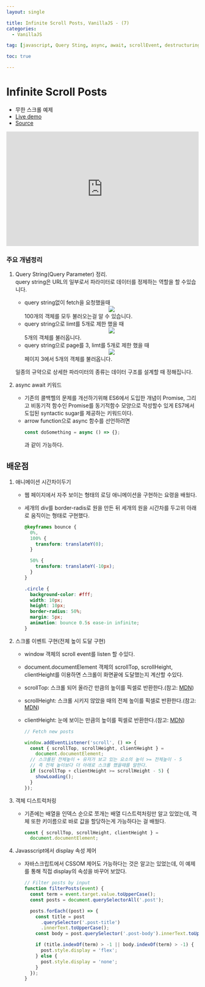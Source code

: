 ```yaml
---
layout: single

title: Infinite Scroll Posts, VanillaJS - (7)
categories:
  - VanillaJS

tag: [javascript, Query Sting, async, await, scrollEvent, destructuring]

toc: true

---
```

# Infinite Scroll Posts

- 무한 스크롤 예제
- <a href='https://codepen.io/kim7720/pen/vYdpYjB'>Live demo</a>
- <a href='https://github.com/bo-oseng/vanilla_javascript_pratice_projects/tree/main/Infinite%20Scroll%20Posts'>Source</a>

<iframe height="300" style="width: 100%;" scrolling="no" title="Infinite Scroll Posts" src="https://codepen.io/kim7720/embed/vYdpYjB?default-tab=html%2Cresult" frameborder="no" loading="lazy" allowtransparency="true" allowfullscreen="true">
  See the Pen <a href="https://codepen.io/kim7720/pen/vYdpYjB">
  Infinite Scroll Posts</a> by KimBosung (<a href="https://codepen.io/kim7720">@kim7720</a>)
  on <a href="https://codepen.io">CodePen</a>.
</iframe>

### 주요 개념정리

1. Query String(Query Parameter) 정리.  
    query string은 URL의 일부로서 파라미터로 데이터를 정제하는 역할을 할 수있습니다.

   - query string없이 fetch을 요청했을때
      <center>
          <img src='https://user-images.githubusercontent.com/94548914/170534748-4188fe4b-fd75-40ea-806d-5b9a67663efe.jpg'>
      </center>
     100개의 객체를 모두 불러오는걸 알 수 있습니다.
   - query string으로 limt를 5개로 제한 했을 때
      <center>
          <img src='https://user-images.githubusercontent.com/94548914/170535055-ba462a48-58d3-406e-a468-9b6eb1a0dd75.jpg'>
      </center>
      5개의 객체를 불러옵니다.
   - query string으로 page를 3, limt를 5개로 제한 했을 때
     <center>
         <img src='https://user-images.githubusercontent.com/94548914/170535729-53e0fac5-bbf6-42c4-8407-6f58771668c3.JPG'>
     </center>
     페이지 3에서 5개의 객체를 불러옵니다.
   일종의 규약으로 상세한 파라미터의 종류는 데이터 구조를 설계할 때 정해집니다.

2. async await 키워드
   - 기존의 콜백헬의 문제를 개선하기위해 ES6에서 도입한 개념이 Promise, 그리고 비동기적 함수인 Promise를 동기적함수 모양으로 작성할수 있게 ES7에서 도입된 syntactic sugar를 제공하는 키워드이다.
   - arrow function으로 async 함수를 선언하려면
     ```javascript
     const doSomething = async () => {};
     ```
     과 같이 가능하다.

## 배운점

1.  애니메이션 시간차이두기

    - 웹 페이지에서 자주 보이는 형태의 로딩 애니메이션을 구현하는 요령을 배웠다.
    - 세개의 div를 border-radis로 원을 만든 뒤 세개의 원을 시간차를 두고위 아래로 움직이는 형태로 구현했다.

      ```css
      @keyframes bounce {
        0%,
        100% {
          transform: translateY(0);
        }

        50% {
          transform: translateY(-10px);
        }
      }

      .circle {
        background-color: #fff;
        width: 10px;
        height: 10px;
        border-radius: 50%;
        margin: 5px;
        animation: bounce 0.5s ease-in infinite;
      }
      ```

2.  스크롤 이벤트 구현(전체 높이 도달 구현)

    - window 객체의 scroll event를 listen 할 수있다.
    - document.documentElement 객체의 scrollTop, scrollHeight, clientHeight를 이용하면 스크롤이 화면끝에 도달했는지 계산할 수있다.
    - scrollTop: 스크롤 되어 올라간 만큼의 높이를 픽셀로 반환한다.(참고: [MDN](https://developer.mozilla.org/en-US/docs/Web/API/Element/scrollTop))
    - scrollHeight: 스크롤 시키지 않았을 때의 전체 높이를 픽셀로 반환한다.(참고: [MDN](https://developer.mozilla.org/ko/docs/Web/API/Element/scrollHeight))
    - clientHeight: 눈에 보이는 만큼의 높이를 픽셀로 반환한다.(참고: [MDN](https://developer.mozilla.org/ko/docs/Web/API/Element/clientHeight))

      ```javascript
      // Fetch new posts

      window.addEventListener('scroll', () => {
        const { scrollTop, scrollHeight, clientHeight } =
          document.documentElement;
        // 스크롤된 전체높이 + 유저가 보고 있는 요소의 높이 >= 전체높이 - 5
        // 즉 전체 높이보다 더 아래로 스크롤 했을때를 말한다.
        if (scrollTop + clientHeight >= scrollHeight - 5) {
          showLoading();
        }
      });
      ```

3.  객체 디스트럭처링
    - 기존에는 배열을 인덱스 순으로 쪼개는 배열 디스트럭처링만 알고 있었는데, 객체 또한 키이름으로 바로 값을 할당하는게 가능하다는 걸 배웠다.
      ```javascript
      const { scrollTop, scrollHeight, clientHeight } =
        document.documentElement;
      ```
4.  Javasscript에서 display 속성 제어

    - 자바스크립트에서 CSSOM 제어도 가능하다는 것은 알고는 있었는데, 이 예제를 통해 직접 display의 속성을 바꾸어 보았다.

      ```javascript
      // Filter posts by input
      function filterPosts(event) {
        const term = event.target.value.toUpperCase();
        const posts = document.querySelectorAll('.post');

        posts.forEach((post) => {
          const title = post
            .querySelector('.post-title')
            .innerText.toUpperCase();
          const body = post.querySelector('.post-body').innerText.toUpperCase();

          if (title.indexOf(term) > -1 || body.indexOf(term) > -1) {
            post.style.display = 'flex';
          } else {
            post.style.display = 'none';
          }
        });
      }
      ```
